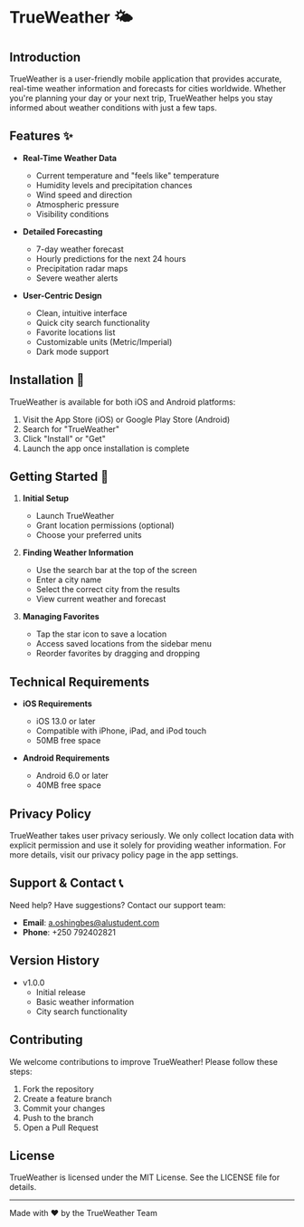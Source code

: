 # TrueWeather 🌤️

## Introduction

TrueWeather is a user-friendly mobile application that provides accurate, real-time weather information and forecasts for cities worldwide. Whether you're planning your day or your next trip, TrueWeather helps you stay informed about weather conditions with just a few taps.

## Features ✨

- **Real-Time Weather Data**
  - Current temperature and "feels like" temperature
  - Humidity levels and precipitation chances
  - Wind speed and direction
  - Atmospheric pressure
  - Visibility conditions

- **Detailed Forecasting**
  - 7-day weather forecast
  - Hourly predictions for the next 24 hours
  - Precipitation radar maps
  - Severe weather alerts

- **User-Centric Design**
  - Clean, intuitive interface
  - Quick city search functionality
  - Favorite locations list
  - Customizable units (Metric/Imperial)
  - Dark mode support

## Installation 📱

TrueWeather is available for both iOS and Android platforms:

1. Visit the App Store (iOS) or Google Play Store (Android)
2. Search for "TrueWeather"
3. Click "Install" or "Get"
4. Launch the app once installation is complete

## Getting Started 🚀

1. **Initial Setup**
   - Launch TrueWeather
   - Grant location permissions (optional)
   - Choose your preferred units

2. **Finding Weather Information**
   - Use the search bar at the top of the screen
   - Enter a city name
   - Select the correct city from the results
   - View current weather and forecast

3. **Managing Favorites**
   - Tap the star icon to save a location
   - Access saved locations from the sidebar menu
   - Reorder favorites by dragging and dropping


## Technical Requirements

- **iOS Requirements**
  - iOS 13.0 or later
  - Compatible with iPhone, iPad, and iPod touch
  - 50MB free space

- **Android Requirements**
  - Android 6.0 or later
  - 40MB free space

## Privacy Policy

TrueWeather takes user privacy seriously. We only collect location data with explicit permission and use it solely for providing weather information. For more details, visit our privacy policy page in the app settings.

## Support & Contact 📞

Need help? Have suggestions? Contact our support team:

- **Email**: a.oshingbes@alustudent.com
- **Phone**: +250 792402821

## Version History

- v1.0.0
  - Initial release
  - Basic weather information
  - City search functionality

## Contributing

We welcome contributions to improve TrueWeather! Please follow these steps:

1. Fork the repository
2. Create a feature branch
3. Commit your changes
4. Push to the branch
5. Open a Pull Request

## License

TrueWeather is licensed under the MIT License. See the LICENSE file for details.

---

Made with ❤️ by the TrueWeather Team